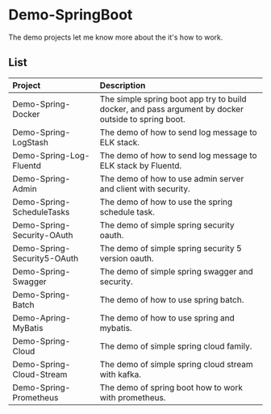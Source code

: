 # Demo-SpringBoot
The demo projects let me know more about the it's how to work.

## List

| Project | Description |
|:------ |:----------- |
| Demo-Spring-Docker | The simple spring boot app try to build docker, and pass argument by docker outside to spring boot. |
| Demo-Spring-LogStash | The demo of how to send log message to ELK stack. |
| Demo-Spring-Log-Fluentd | The demo of how to send log message to ELK stack by Fluentd. |
| Demo-Spring-Admin | The demo of how to use admin server and client with security. |
| Demo-Spring-ScheduleTasks | The demo of how to use the spring schedule task. |
| Demo-Spring-Security-OAuth | The demo of simple spring security oauth. |
| Demo-Spring-Security5-OAuth | The demo of simple spring security 5 version oauth. |
| Demo-Spring-Swagger | The demo of simple spring swagger and security. |
| Demo-Spring-Batch | The demo of how to use spring batch. |
| Demo-Apring-MyBatis | The demo of how to use spring and mybatis. |
| Demo-Spring-Cloud | The demo of simple spring cloud family. |
| Demo-Spring-Cloud-Stream | The demo of simple spring cloud stream with kafka. |
| Demo-Spring-Prometheus | The demo of spring boot how to work with prometheus. |
